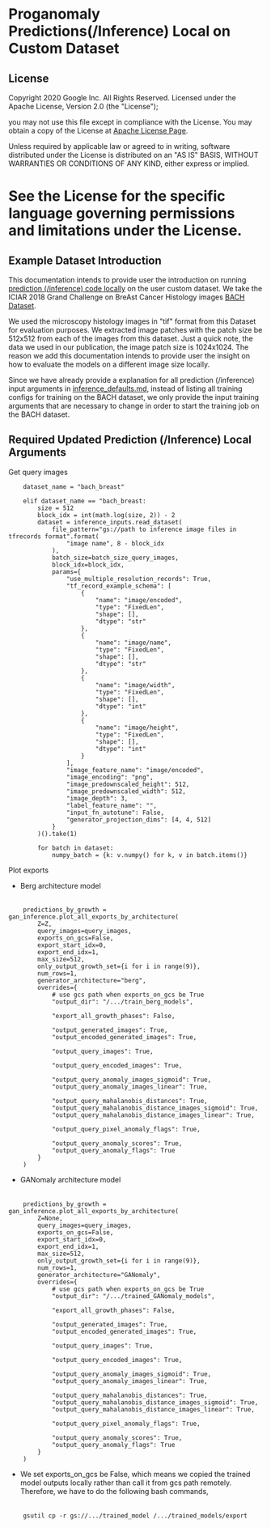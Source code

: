 # Proganomaly Predictions(/Inference) Local on Custom Dataset

## License

Copyright 2020 Google Inc. All Rights Reserved.
Licensed under the Apache License, Version 2.0 (the "License");

you may not use this file except in compliance with the License.
You may obtain a copy of the License at [Apache License Page](http://www.apache.org/licenses/LICENSE-2.0).

Unless required by applicable law or agreed to in writing, software distributed under the License is distributed on an 
"AS IS" BASIS, WITHOUT WARRANTIES OR CONDITIONS OF ANY KIND, either express or implied.

See the License for the specific language governing permissions and
limitations under the License.
===================================================

## Example Dataset Introduction
This documentation intends to provide user the introduction on running 
[prediction (/inference) code locally](notebooks/predict_local.ipynb) on the 
user custom dataset. We take the ICIAR 2018 Grand Challenge on BreAst Cancer Histology images 
[BACH Dataset](https://iciar2018-challenge.grand-challenge.org/Dataset/).

We used the microscopy histology images in "tif" format from this Dataset for evaluation purposes. We 
extracted image patches with the patch size be 512x512 from each of the images from this dataset. Just a quick note, the 
data we used in our publication, the image patch size is 1024x1024. The reason we add this documentation intends to 
provide user the insight on how to evaluate the models on a different image size locally. 

Since we have already provide a explanation for all prediction (/inference) input arguments in 
[inference_defaults.md](documentation/inference_defaults.md), instead of listing all training configs for training on the 
BACH dataset, we only provide the input training arguments that are necessary to change in order to start the training 
job on the BACH dataset. 

## Required Updated Prediction (/Inference) Local Arguments 

Get query images

        dataset_name = "bach_breast"
        
        elif dataset_name == "bach_breast:
            size = 512
            block_idx = int(math.log(size, 2)) - 2
            dataset = inference_inputs.read_dataset(
                file_pattern="gs://path to inference image files in tfrecords format".format(
                    "image name", 8 - block_idx
                ),
                batch_size=batch_size_query_images,
                block_idx=block_idx,
                params={
                    "use_multiple_resolution_records": True,
                    "tf_record_example_schema": [
                        {
                            "name": "image/encoded",
                            "type": "FixedLen",
                            "shape": [],
                            "dtype": "str"
                        },
                        {
                            "name": "image/name",
                            "type": "FixedLen",
                            "shape": [],
                            "dtype": "str"
                        },
                        {
                            "name": "image/width",
                            "type": "FixedLen",
                            "shape": [],
                            "dtype": "int"
                        },
                        {
                            "name": "image/height",
                            "type": "FixedLen",
                            "shape": [],
                            "dtype": "int"
                        }
                    ],
                    "image_feature_name": "image/encoded",
                    "image_encoding": "png",
                    "image_predownscaled_height": 512,
                    "image_predownscaled_width": 512,
                    "image_depth": 3,
                    "label_feature_name": "",
                    "input_fn_autotune": False,
                    "generator_projection_dims": [4, 4, 512]
                }
            )().take(1)
        
            for batch in dataset:
                numpy_batch = {k: v.numpy() for k, v in batch.items()}

Plot exports
- Berg architecture model
######
        predictions_by_growth = gan_inference.plot_all_exports_by_architecture(
            Z=Z,
            query_images=query_images,
            exports_on_gcs=False,
            export_start_idx=0,
            export_end_idx=1,
            max_size=512,
            only_output_growth_set={i for i in range(9)},
            num_rows=1,
            generator_architecture="berg",
            overrides={
                # use gcs path when exports_on_gcs be True
                "output_dir": "/.../train_berg_models",

                "export_all_growth_phases": False,

                "output_generated_images": True,
                "output_encoded_generated_images": True,

                "output_query_images": True,

                "output_query_encoded_images": True,

                "output_query_anomaly_images_sigmoid": True,
                "output_query_anomaly_images_linear": True,

                "output_query_mahalanobis_distances": True,
                "output_query_mahalanobis_distance_images_sigmoid": True,
                "output_query_mahalanobis_distance_images_linear": True,

                "output_query_pixel_anomaly_flags": True,

                "output_query_anomaly_scores": True,
                "output_query_anomaly_flags": True
            }
        )
        
- GANomaly architecture model 
######                
        predictions_by_growth = gan_inference.plot_all_exports_by_architecture(
            Z=None,
            query_images=query_images,
            exports_on_gcs=False,
            export_start_idx=0,
            export_end_idx=1,
            max_size=512,
            only_output_growth_set={i for i in range(9)},
            num_rows=1,
            generator_architecture="GANomaly",
            overrides={
                # use gcs path when exports_on_gcs be True
                "output_dir": "/.../trained_GANomaly_models",
                
                "export_all_growth_phases": False,

                "output_generated_images": True,
                "output_encoded_generated_images": True,

                "output_query_images": True,

                "output_query_encoded_images": True,

                "output_query_anomaly_images_sigmoid": True,
                "output_query_anomaly_images_linear": True,

                "output_query_mahalanobis_distances": True,
                "output_query_mahalanobis_distance_images_sigmoid": True,
                "output_query_mahalanobis_distance_images_linear": True,

                "output_query_pixel_anomaly_flags": True,

                "output_query_anomaly_scores": True,
                "output_query_anomaly_flags": True
            }
        )

- We set exports_on_gcs be False, which means we copied the trained model outputs locally rather than call it from 
gcs path remotely. Therefore, we have to do the following bash commands,
######
        gsutil cp -r gs://.../trained_model /.../trained_models/export

